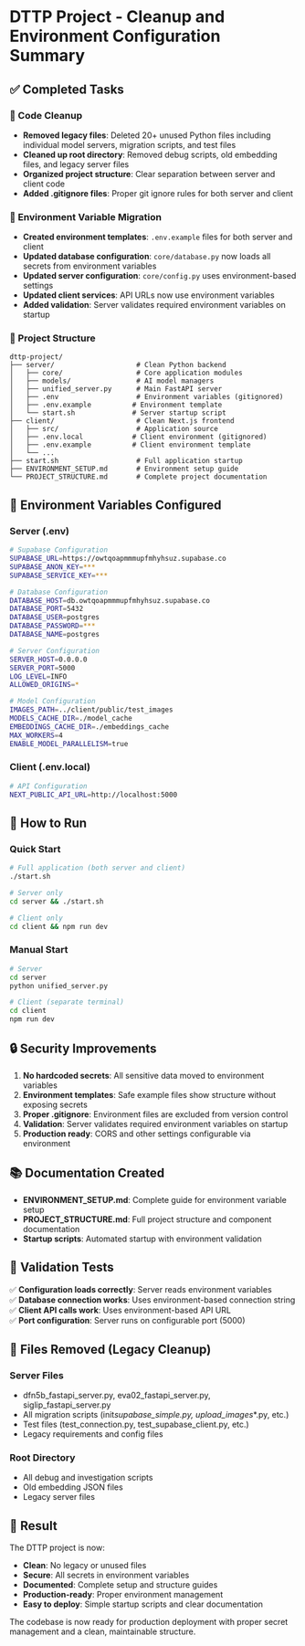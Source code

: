 # DTTP Project - Cleanup and Environment Configuration Summary

## ✅ Completed Tasks

### 🧹 Code Cleanup

- **Removed legacy files**: Deleted 20+ unused Python files including individual model servers, migration scripts, and test files
- **Cleaned up root directory**: Removed debug scripts, old embedding files, and legacy server files
- **Organized project structure**: Clear separation between server and client code
- **Added .gitignore files**: Proper git ignore rules for both server and client

### 🔐 Environment Variable Migration

- **Created environment templates**: `.env.example` files for both server and client
- **Updated database configuration**: `core/database.py` now loads all secrets from environment variables
- **Updated server configuration**: `core/config.py` uses environment-based settings
- **Updated client services**: API URLs now use environment variables
- **Added validation**: Server validates required environment variables on startup

### 📁 Project Structure

```
dttp-project/
├── server/                    # Clean Python backend
│   ├── core/                  # Core application modules
│   ├── models/                # AI model managers
│   ├── unified_server.py      # Main FastAPI server
│   ├── .env                   # Environment variables (gitignored)
│   ├── .env.example          # Environment template
│   └── start.sh              # Server startup script
├── client/                    # Clean Next.js frontend
│   ├── src/                   # Application source
│   ├── .env.local            # Client environment (gitignored)
│   ├── .env.example          # Client environment template
│   └── ...
├── start.sh                   # Full application startup
├── ENVIRONMENT_SETUP.md       # Environment setup guide
└── PROJECT_STRUCTURE.md       # Complete project documentation
```

## 🔧 Environment Variables Configured

### Server (.env)

```bash
# Supabase Configuration
SUPABASE_URL=https://owtqoapmmmupfmhyhsuz.supabase.co
SUPABASE_ANON_KEY=***
SUPABASE_SERVICE_KEY=***

# Database Configuration
DATABASE_HOST=db.owtqoapmmmupfmhyhsuz.supabase.co
DATABASE_PORT=5432
DATABASE_USER=postgres
DATABASE_PASSWORD=***
DATABASE_NAME=postgres

# Server Configuration
SERVER_HOST=0.0.0.0
SERVER_PORT=5000
LOG_LEVEL=INFO
ALLOWED_ORIGINS=*

# Model Configuration
IMAGES_PATH=../client/public/test_images
MODELS_CACHE_DIR=./model_cache
EMBEDDINGS_CACHE_DIR=./embeddings_cache
MAX_WORKERS=4
ENABLE_MODEL_PARALLELISM=true
```

### Client (.env.local)

```bash
# API Configuration
NEXT_PUBLIC_API_URL=http://localhost:5000
```

## 🚀 How to Run

### Quick Start

```bash
# Full application (both server and client)
./start.sh

# Server only
cd server && ./start.sh

# Client only
cd client && npm run dev
```

### Manual Start

```bash
# Server
cd server
python unified_server.py

# Client (separate terminal)
cd client
npm run dev
```

## 🔒 Security Improvements

1. **No hardcoded secrets**: All sensitive data moved to environment variables
2. **Environment templates**: Safe example files show structure without exposing secrets
3. **Proper .gitignore**: Environment files are excluded from version control
4. **Validation**: Server validates required environment variables on startup
5. **Production ready**: CORS and other settings configurable via environment

## 📚 Documentation Created

- **ENVIRONMENT_SETUP.md**: Complete guide for environment variable setup
- **PROJECT_STRUCTURE.md**: Full project structure and component documentation
- **Startup scripts**: Automated startup with environment validation

## 🧪 Validation Tests

✅ **Configuration loads correctly**: Server reads environment variables  
✅ **Database connection works**: Uses environment-based connection string  
✅ **Client API calls work**: Uses environment-based API URL  
✅ **Port configuration**: Server runs on configurable port (5000)

## 📁 Files Removed (Legacy Cleanup)

### Server Files

- dfn5b_fastapi_server.py, eva02_fastapi_server.py, siglip_fastapi_server.py
- All migration scripts (init*supabase_simple.py, upload_images*\*.py, etc.)
- Test files (test_connection.py, test_supabase_client.py, etc.)
- Legacy requirements and config files

### Root Directory

- All debug and investigation scripts
- Old embedding JSON files
- Legacy server files

## 🎯 Result

The DTTP project is now:

- **Clean**: No legacy or unused files
- **Secure**: All secrets in environment variables
- **Documented**: Complete setup and structure guides
- **Production-ready**: Proper environment management
- **Easy to deploy**: Simple startup scripts and clear documentation

The codebase is now ready for production deployment with proper secret management and a clean, maintainable structure.
